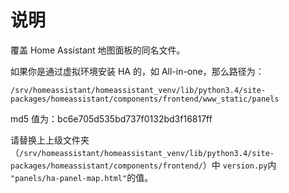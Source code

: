 # 说明
覆盖 Home Assistant 地图面板的同名文件。

如果你是通过虚拟环境安装 HA 的，如 All-in-one，那么路径为：

```
/srv/homeassistant/homeassistant_venv/lib/python3.4/site-packages/homeassistant/components/frontend/www_static/panels
```

md5 值为：bc6e705d535bd737f0132bd3f16817ff

请替换上上级文件夹（`/srv/homeassistant/homeassistant_venv/lib/python3.4/site-packages/homeassistant/components/frontend/`）中 `version.py`内 `"panels/ha-panel-map.html"`的值。

